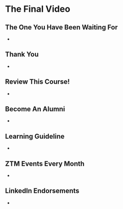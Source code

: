 # The Final Video

## The One You Have Been Waiting For
- 

## Thank You
- 

## Review This Course!
- 

## Become An Alumni
- 

## Learning Guideline
- 

## ZTM Events Every Month
- 

## LinkedIn Endorsements
- 
